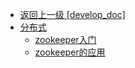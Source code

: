 - [返回上一级 [develop_doc]](txz-note/develop_doc/)
- [分布式](txz-note/develop_doc/分布式/)
  - [zookeeper入门](txz-note/develop_doc/分布式/zookeeper入门.md)
  - [zookeeper的应用](txz-note/develop_doc/分布式/zookeeper的应用.md)
